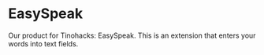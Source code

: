 # EasySpeak
Our product for Tinohacks: EasySpeak. This is an extension that enters your words into text fields.
